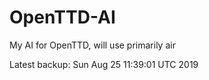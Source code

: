 # OpenTTD-AI
My AI for OpenTTD, will use primarily air

Latest backup: Sun Aug 25 11:39:01 UTC 2019
